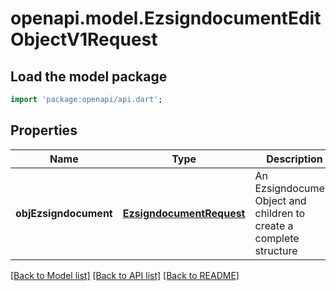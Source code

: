 # openapi.model.EzsigndocumentEditObjectV1Request

## Load the model package
```dart
import 'package:openapi/api.dart';
```

## Properties
Name | Type | Description | Notes
------------ | ------------- | ------------- | -------------
**objEzsigndocument** | [**EzsigndocumentRequest**](EzsigndocumentRequest.md) | An Ezsigndocument Object and children to create a complete structure | 

[[Back to Model list]](../README.md#documentation-for-models) [[Back to API list]](../README.md#documentation-for-api-endpoints) [[Back to README]](../README.md)


